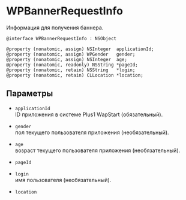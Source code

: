WPBannerRequestInfo
===================
 Информация для получения баннера.

    @interface WPBannerRequestInfo : NSObject
    
    @property (nonatomic, assign) NSInteger  applicationId;
    @property (nonatomic, assign) WPGender   gender;
    @property (nonatomic, assign) NSInteger  age;
    @property (nonatomic, readonly) NSString *pageId;
    @property (nonatomic, retain) NSString   *login;
    @property (nonatomic, retain) CLLocation *location;

Параметры
---------

* `applicationId`  
  ID приложения в системе Plus1 WapStart (обязательный).
* `gender`  
  пол текущего пользователя приложения (необязательный).
* `age`  
  возраст текущего пользователя приложения (необязательный).
* `pageId`  

* `login`  
  имя пользователя (необязательный).
* `location`  